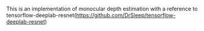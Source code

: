 This is an implementation of monocular depth estimation with a reference to tensorflow-deeplab-resnet(https://github.com/DrSleep/tensorflow-deeplab-resnet)